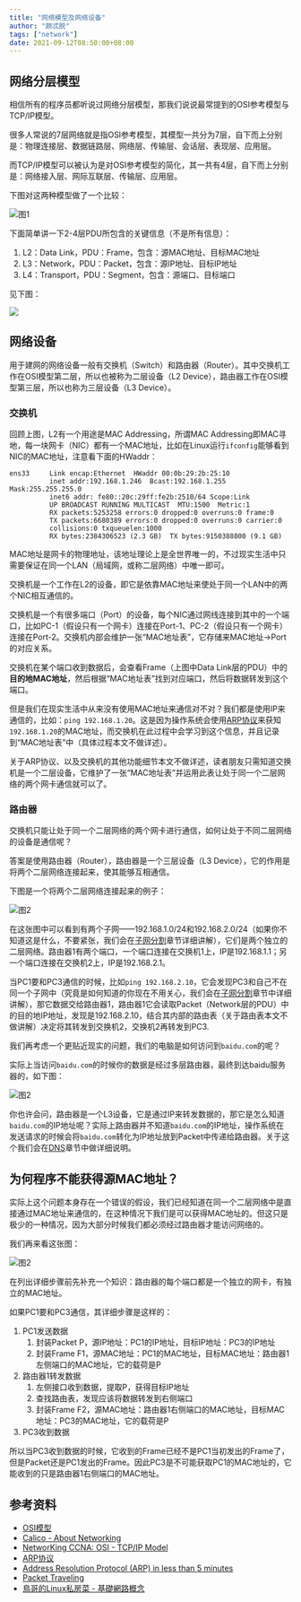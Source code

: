 ```yaml
---
title: "网络模型及网络设备"
author: "颇忒脱"
tags: ["network"]
date: 2021-09-12T08:50:00+08:00
---
```


<!--more-->

## 网络分层模型

相信所有的程序员都听说过网络分层模型，那我们说说最常提到的OSI参考模型与TCP/IP模型。

很多人常说的7层网络就是指OSI参考模型，其模型一共分为7层，自下而上分别是：物理连接层、数据链路层、网络层、传输层、会话层、表现层、应用层。

而TCP/IP模型可以被认为是对OSI参考模型的简化，其一共有4层，自下而上分别是：网络接入层、网际互联层、传输层、应用层。

下图对这两种模型做了一个比较：

![图1](osi-tcp-ip-model.png)

下面简单讲一下2-4层PDU所包含的关键信息（不是所有信息）：

1. L2：Data Link，PDU：Frame，包含：源MAC地址、目标MAC地址
2. L3：Network，PDU：Packet，包含：源IP地址、目标IP地址
3. L4：Transport，PDU：Segment，包含：源端口、目标端口

见下图：

![](anatomy-of-a-packet.svg)

## 网络设备

用于建网的网络设备一般有交换机（Switch）和路由器（Router）。其中交换机工作在OSI模型第二层，所以也被称为二层设备（L2 Device），路由器工作在OSI模型第三层，所以也称为三层设备（L3 Device）。

### 交换机

回顾上图，L2有一个用途是MAC Addressing，所谓MAC Addressing即MAC寻地，每一块网卡（NIC）都有一个MAC地址，比如在Linux运行``ifconfig``能够看到NIC的MAC地址，注意看下面的HWaddr：

```
ens33     Link encap:Ethernet  HWaddr 00:0b:29:2b:25:10
          inet addr:192.168.1.246  Bcast:192.168.1.255  Mask:255.255.255.0
          inet6 addr: fe80::20c:29ff:fe2b:2510/64 Scope:Link
          UP BROADCAST RUNNING MULTICAST  MTU:1500  Metric:1
          RX packets:5253258 errors:0 dropped:0 overruns:0 frame:0
          TX packets:6680389 errors:0 dropped:0 overruns:0 carrier:0
          collisions:0 txqueuelen:1000
          RX bytes:2384306523 (2.3 GB)  TX bytes:9150388800 (9.1 GB)
```

MAC地址是网卡的物理地址，该地址理论上是全世界唯一的，不过现实生活中只需要保证在同一个LAN（局域网，或称二层网络）中唯一即可。

交换机是一个工作在L2的设备，即它是依靠MAC地址来使处于同一个LAN中的两个NIC相互通信的。

交换机是一个有很多端口（Port）的设备，每个NIC通过网线连接到其中的一个端口，比如PC-1（假设只有一个网卡）连接在Port-1、PC-2（假设只有一个网卡）连接在Port-2。交换机内部会维护一张“MAC地址表”，它存储来MAC地址->Port的对应关系。

交换机在某个端口收到数据后，会查看Frame（上图中Data Link层的PDU）中的**目的地MAC地址**，然后根据“MAC地址表”找到对应端口，然后将数据转发到这个端口。

但是我们在现实生活中从来没有使用MAC地址来通信对不对？我们都是使用IP来通信的，比如：``ping 192.168.1.20``。这是因为操作系统会使用[ARP协议][arp-protocol]来获知`192.168.1.20`的MAC地址，而交换机在此过程中会学习到这个信息，并且记录到“MAC地址表”中（具体过程本文不做详述）。

关于ARP协议、以及交换机的其他功能细节本文不做详述，读者朋友只需知道交换机是一个二层设备，它维护了一张“MAC地址表”并运用此表让处于同一个二层网络的两个网卡通信就可以了。


### 路由器

交换机只能让处于同一个二层网络的两个网卡进行通信，如何让处于不同二层网络的设备是通信呢？

答案是使用路由器（Router），路由器是一个三层设备（L3 Device），它的作用是将两个二层网络连接起来，使其能够互相通信。

下图是一个将两个二层网络连接起来的例子：

![图2](router-1.png)

在这张图中可以看到有两个子网——192.168.1.0/24和192.168.2.0/24（如果你不知道这是什么，不要紧张，我们会在[子网分割][subnetting]章节详细讲解），它们是两个独立的二层网络。路由器1有两个端口，一个端口连接在交换机1上，IP是192.168.1.1；另一个端口连接在交换机2上，IP是192.168.2.1。

当PC1要和PC3通信的时候，比如``ping 192.168.2.10``，它会发现PC3和自己不在同一个子网中（究竟是如何知道的你现在不用关心，我们会在[子网分割][subnetting]章节中详细讲解），那它数据交给路由器1，路由器1它会读取Packet（Network层的PDU）中的目的地IP地址，发现是192.168.2.10，结合其内部的路由表（关于路由表本文不做讲解）决定将其转发到交换机2，交换机2再转发到PC3.

我们再考虑一个更贴近现实的问题，我们的电脑是如何访问到``baidu.com``的呢？

实际上当访问``baidu.com``的时候你的数据是经过多层路由器，最终到达baidu服务器的，如下图：

![图2](router-2.png)

你也许会问，路由器是一个L3设备，它是通过IP来转发数据的，那它是怎么知道``baidu.com``的IP地址呢？实际上路由器并不知道``baidu.com``的IP地址，操作系统在发送请求的时候会将``baidu.com``转化为IP地址放到Packet中传递给路由器。关于这个我们会在[DNS][dns]章节中做详细说明。

## 为何程序不能获得源MAC地址？

实际上这个问题本身存在一个错误的假设，我们已经知道在同一个二层网络中是直接通过MAC地址来通信的，在这种情况下我们是可以获得MAC地址的。但这只是极少的一种情况，因为大部分时候我们都必须经过路由器才能访问网络的。

我们再来看这张图：

![图2](router-1.png)

在列出详细步骤前先补充一个知识：路由器的每个端口都是一个独立的网卡，有独立的MAC地址。

如果PC1要和PC3通信，其详细步骤是这样的：

1. PC1发送数据
   1. 封装Packet P，源IP地址：PC1的IP地址，目标IP地址：PC3的IP地址
   2. 封装Frame F1，源MAC地址：PC1的MAC地址，目标MAC地址：路由器1左侧端口的MAC地址，它的载荷是P
2. 路由器1转发数据
   1. 左侧接口收到数据，提取P，获得目标IP地址
   2. 查找路由表，发现应该将数据转发到右侧端口
   3. 封装Frame F2，源MAC地址：路由器1右侧端口的MAC地址，目标MAC地址：PC3的MAC地址，它的载荷是P
3. PC3收到数据

所以当PC3收到数据的时候，它收到的Frame已经不是PC1当初发出的Frame了，但是Packet还是PC1发出的Frame。因此PC3是不可能获取PC1的MAC地址的，它能收到的只是路由器1右侧端口的MAC地址。


## 参考资料

* [OSI模型][osi]
* [Calico - About Networking][calico]
* [NetworKing CCNA: OSI - TCP/IP Model][networking-ccna-osi-tcp-ip-model]
* [ARP协议][arp-protocol]
* [Address Resolution Protocol (ARP) in less than 5 minutes][arp-youtube]
* [Packet Traveling][packet-traveling-youtube]
* [鳥哥的Linux私房菜 - 基礎網路概念][vbird-network-basics]

[osi]: https://zh.wikipedia.org/wiki/OSI%E6%A8%A1%E5%9E%8B
[calico]: https://projectcalico.docs.tigera.io/about/about-networking
[networking-ccna-osi-tcp-ip-model]: https://www.youtube.com/watch?v=l_OPR2yh2co
[arp-protocol]: https://zh.wikipedia.org/wiki/%E5%9C%B0%E5%9D%80%E8%A7%A3%E6%9E%90%E5%8D%8F%E8%AE%AE
[dns]: dns.md
[subnetting]: subnetting.md
[arp-youtube]: https://www.youtube.com/watch?v=QPi5Nvxaosw
[packet-traveling-youtube]: https://www.youtube.com/watch?v=rYodcvhh7b8
[vbird-network-basics]: http://linux.vbird.org/linux_server/0110network_basic.php